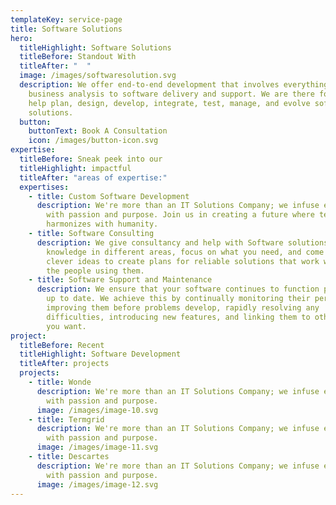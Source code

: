 ```yaml
---
templateKey: service-page
title: Software Solutions
hero:
  titleHighlight: Software Solutions
  titleBefore: Standout With
  titleAfter: "  "
  image: /images/softwaresolution.svg
  description: We offer end-to-end development that involves everything from
    business analysis to software delivery and support. We are there for you to
    help plan, design, develop, integrate, test, manage, and evolve software
    solutions.
  button:
    buttonText: Book A Consultation
    icon: /images/button-icon.svg
expertise:
  titleBefore: Sneak peek into our
  titleHighlight: impactful
  titleAfter: "areas of expertise:"
  expertises:
    - title: Custom Software Development
      description: We're more than an IT Solutions Company; we infuse every project
        with passion and purpose. Join us in creating a future where technology
        harmonizes with humanity.
    - title: Software Consulting
      description: We give consultancy and help with Software solutions. We use our
        knowledge in different areas, focus on what you need, and come up with
        clever ideas to create plans for reliable solutions that work well for
        the people using them.
    - title: Software Support and Maintenance
      description: We ensure that your software continues to function properly and is
        up to date. We achieve this by continually monitoring their performance,
        improving them before problems develop, rapidly resolving any
        difficulties, introducing new features, and linking them to other things
        you want.
project:
  titleBefore: Recent
  titleHighlight: Software Development
  titleAfter: projects
  projects:
    - title: Wonde
      description: We're more than an IT Solutions Company; we infuse every project
        with passion and purpose.
      image: /images/image-10.svg
    - title: Termgrid
      description: We're more than an IT Solutions Company; we infuse every project
        with passion and purpose.
      image: /images/image-11.svg
    - title: Descartes
      description: We're more than an IT Solutions Company; we infuse every project
        with passion and purpose.
      image: /images/image-12.svg
---
```

